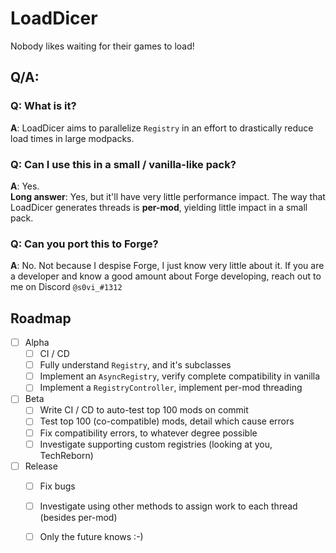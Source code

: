 # LoadDicer
Nobody likes waiting for their games to load!

## Q/A:

### Q: What is it?
**A**: LoadDicer aims to parallelize `Registry` in an effort to drastically reduce load times in large modpacks.

### Q: Can I use this in a small / vanilla-like pack?
**A**: Yes.  
**Long answer**: Yes, but it'll have very little performance impact. The way that LoadDicer generates threads is **per-mod**, 
yielding little impact in a small pack.

### Q: Can you port this to Forge?
**A**: No. Not because I despise Forge, I just know very little about it. If you are a developer and know a good 
amount about Forge developing, reach out to me on Discord `@s0vi_#1312`

## Roadmap
- [ ] Alpha
    - [ ] CI / CD
    - [ ] Fully understand `Registry`, and it's subclasses
    - [ ] Implement an `AsyncRegistry`, verify complete compatibility in vanilla
    - [ ] Implement a `RegistryController`, implement per-mod threading
- [ ] Beta
    - [ ] Write CI / CD to auto-test top 100 mods on commit
    - [ ] Test top 100 (co-compatible) mods, detail which cause errors
    - [ ] Fix compatibility errors, to whatever degree possible
    - [ ] Investigate supporting custom registries (looking at you, TechReborn)
- [ ] Release
    - [ ] Fix bugs 
    - [ ] Investigate using other methods to assign work to each thread (besides per-mod)
    - [ ] Only the future knows :-)
    


